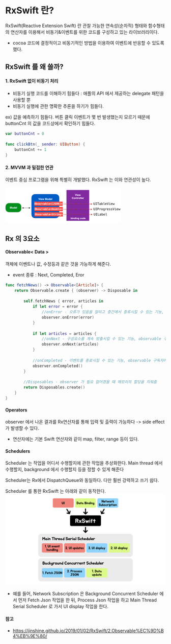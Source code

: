 # RxSwift 란?
RxSwift(Reactive Extension Swift) 란 관찰 가능한 연속성(순차적) 형태와 함수형태의 연산자를 이용해서 비동기&이벤트를 위한 코드를 구성하고 있는 라이브러리이다.

- cocoa 코드에 결정적이고 비동기적인 방법을 이용하여 이벤트에 반응할 수 있도록 했다.

## RxSwift 를 왜 쓸까?

#### 1. <b>RxSwift 없이 비동기 처리</b>
- 비동기 실행 코드를 이해하기 힘들다 : 애플의 API 에서 제공하는 delegate 패턴을 사용할 뿐
- 비동기 실행에 관한 명확한 추론을 하기가 힘들다.

ex) 값을 예측하기 힘들다.
버튼 클릭 이벤트가 몇 번 발생했는지 모르기 때문에 buttonCnt 의 값을 코드상에서 확인하기 힘들다.

```swift
var buttonCnt = 0

func clickBtn(_ sender: UIButton) {
    buttonCnt += 1
}
```

#### 2. MVVM 과 밀접한 연관
이벤트 중심 프로그램을 위해 특별히 개발했다.
RxSwift 는 이와 연관성이 높다.

<img src="../../../Image/RxSwift-MVVM.png">

## Rx 의 3요소

#### Observable< Data >
객체에 이벤트나 값, 수정등과 같은 것을 가능하게 해준다.
- event 종류 : Next, Completed, Eror 

```swift
func fetchNews() -> Observable<[Article]> {
    return Observable.create { (observer) -> Disposable in
        
        self.fetchNews { error, articles in
            if let error = error {
                //onError - 오류가 있음을 알리고 중간에서 종류시킬 수 있는 기능, observable 구독자에게 오류 알림
                observer.onError(error)
            }
            
            if let articles = articles {
                //onNext - 구성요소를 계속 방출시킬 수 있는 기능, observable 구독자에게 데이터 전달
                observer.onNext(articles)
            }
            
            //onCompleted - 이벤트를 종료시킬 수 있는 기능, observable 구독자에게 완료되었음을 알림
            observer.onCompleted()
        }
        
        //Disposables - observer 가 필요 없어졌을 때 메모리의 할당을 지워줌
        return Disposables.create()
    }
}
```

#### Operators
observer 에서 나온 결과를 Rx연산자를 통해 입력 및 출력이 가능하다 -> side effect 가 발생할 수 있다.

- 연산자에는 기본 Swift 연산자와 같이 map, filter, range 등이 있다.



#### Schedulers
Scheduler 는 작업을 어디서 수행할지에 관한 작업을 추상화한다. Main thread 에서 수행할지, background 에서 수행할지 등을 정할 수 있게 해준다

Scheduler는 Rx에서 DispatchQueue와 동일하다. 다만 훨씬 강력하고 쓰기 쉽다.

Scheduler 를 통한 RxSwift 는 아래와 같이 동작한다.
<img src="../../../Image/RxSwift-Scheduler.png">

- 예를 들어,
Network Subscription 은 Background Concurrent Scheduler 에서 먼저 Fetch Json 작업을 한 뒤, Process Json 작업을 하고 Main Thread Serial Scheduler 로 가서 UI display 작업을 한다.





#### 참고
- https://jinshine.github.io/2019/01/02/RxSwift/2.Observable%EC%9D%B4%EB%9E%80/